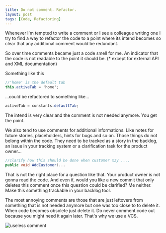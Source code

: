 ```yaml
---
title: Do not comment. Refactor.
layout: post
tags: [Code, Refactoring]
---
```

Whenever I'm tempted to write a comment or I see a colleague writing one I try to find a way to refactor the code to a point where its intend becomes so clear that any additional comment would be redundant.

So over time comments became just a code smell for me. An indicator that the code is not readable to the point it should be. (* except for external API and XML documentation)

Something like this
``` csharp
//'home' is the default tab
this.activeTab = 'home';
```
...could be refactored to something like...
``` csharp
activeTab = constants.defaultTab;
```
The intend is very clear and the comment is not needed anymore. You get the point.

We also tend to use comments for additional informations. Like notes for future stories, placeholders, hints for bugs and so on.
Those things do not belong within the code. They need to be tracked as a story in the backlog, an issue in your tracking system or a clarification task for the product owner...

```csharp
//clarify how this should be done when customer xzy ....
public void AddCustomer(...
```
That is not the right place for a question like that. Your product owner is not gonna read the code. And even if, would you like a new commit that only deletes this comment once this question could be clarified? Me neither. Make this something trackable in your backlog tool.

The most annoying comments are those that are just leftovers from something that is not needed anymore but one was too close to to delete it. When code becomes obsolete just delete it. Do never comment code out because you might need it again later. That's why we use a VCS.

![useless comment]({{"/assets/posts/2017-06-27-Do-not-comment-refactor_wet_floor.jpg"}})
